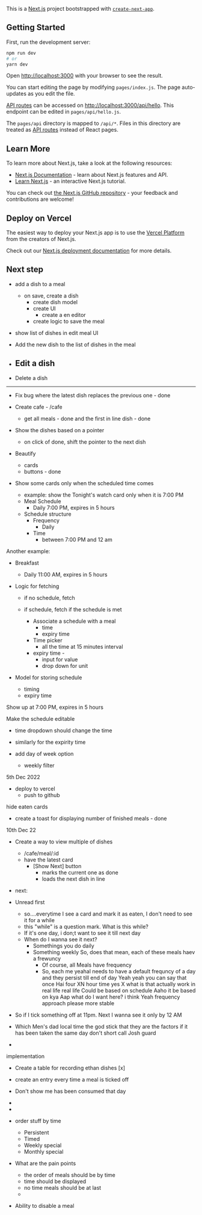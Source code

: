 This is a [Next.js](https://nextjs.org/) project bootstrapped with [`create-next-app`](https://github.com/vercel/next.js/tree/canary/packages/create-next-app).

## Getting Started

First, run the development server:

```bash
npm run dev
# or
yarn dev
```

Open [http://localhost:3000](http://localhost:3000) with your browser to see the result.

You can start editing the page by modifying `pages/index.js`. The page auto-updates as you edit the file.

[API routes](https://nextjs.org/docs/api-routes/introduction) can be accessed on [http://localhost:3000/api/hello](http://localhost:3000/api/hello). This endpoint can be edited in `pages/api/hello.js`.

The `pages/api` directory is mapped to `/api/*`. Files in this directory are treated as [API routes](https://nextjs.org/docs/api-routes/introduction) instead of React pages.

## Learn More

To learn more about Next.js, take a look at the following resources:

- [Next.js Documentation](https://nextjs.org/docs) - learn about Next.js features and API.
- [Learn Next.js](https://nextjs.org/learn) - an interactive Next.js tutorial.

You can check out [the Next.js GitHub repository](https://github.com/vercel/next.js/) - your feedback and contributions are welcome!

## Deploy on Vercel

The easiest way to deploy your Next.js app is to use the [Vercel Platform](https://vercel.com/new?utm_medium=default-template&filter=next.js&utm_source=create-next-app&utm_campaign=create-next-app-readme) from the creators of Next.js.

Check out our [Next.js deployment documentation](https://nextjs.org/docs/deployment) for more details.


## Next step
- add a dish to a meal
  - on save, create a dish 
    - create dish model
    - create UI
      - create a en editor
    - create logic to save the meal
- show list of dishes in edit meal UI

- Add the new dish to the list of dishes in the meal
- Edit a dish
  - 
- Delete a dish

----------------
- Fix bug where the latest dish replaces the previous one - done
- Create cafe  - /cafe
  - get all meals - done
    and the first in line dish - done

- Show the dishes based on a pointer
  - on click of done, shift the pointer to the next dish




- Beautify
  - cards
  - buttons - done


- Show some cards only when the scheduled time comes
  - example: show the Tonight's watch card only when it is 7:00 PM
  - Meal Schedule
    - Daily 7:00 PM, expires in 5 hours
  - Schedule structure
    - Frequency
      - Daily
    - Time
      - between 7:00 PM and 12 am

Another example:
  - Breakfast
    - Daily 11:00 AM, expires in 5 hours



- Logic for fetching
  - if no schedule, fetch 
  - if schedule, fetch if the schedule is met
    - Associate a schedule with a meal
      <!-- - frequency -->
      - time
      - expiry time

    <!-- - Dropdown
      - Daily, Weekly, Monthly, Yearly -->
    - Time picker
      - all the time at 15 minutes interval
    - expiry time - 
      - input for value
      - drop down for unit
      
- Model for storing schedule
  - timing
  - expiry time

Show up at 7:00 PM,
expires in 5 hours

Make the schedule editable
  - time dropdown should change the time

- similarly for the expirity time
- add day of week option
  - weekly filter



5th Dec 2022
- deploy to vercel
  - push to github



hide eaten cards
- create a toast for displaying number of finished meals - done


10th Dec 22
- Create a way to view multiple of dishes 
  - /cafe/meal/:id
  - have the latest card
    - [Show Next] button
      - marks the current one as done
      - loads the next dish in line 


- next: 

- Unread first
  - so....everytime I see a card and mark it as eaten, I don't need to see it for a while
  - this "while" is a question mark. What is this while?
  - If it's one day, i don;t want to see it till next day
  - When do I wanna see it next?
    -  Somethings you do daily
    - Something weekly
      So, does that mean, each of these meals haev a frewuncy
       - Of course, all Meals have frequency
       - So, each me yeahal needs to have a default frequncy of a day and they persist till end of day Yeah yeah you can say that once Hai four XN hour time yes X what is that actually work in real life real life
       Could be based on schedule
       Aaho it be based on kya Aap
       what do I want here?
i think Yeah frequency approach please more stable
- So if I tick something off at 11pm. Next I wanna see it only by 12 AM
- Which Men's dad local time the god stick that they are the factors if it has been taken the same day don't short call Josh guard
- 

 implementation
 - Create a table for recording ethan dishes [x]
 - create an entry every time a meal is ticked off 
 - Don't show me has been consumed that day
 - 









  - 
- order stuff by time 
  - Persistent
  - Timed
  - Weekly special
  - Monthly special





- What are the pain points
  - the order of meals should be by time
  - time should be displayed
  - no time meals should be at last
  - 


- Ability to disable a meal